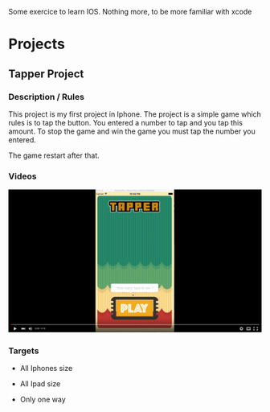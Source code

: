 Some exercice to learn IOS. Nothing more, to be more familiar with xcode


# Projects

## Tapper Project

### Description / Rules
This project is my first project in Iphone. The project is a simple game which rules is to tap the button. You entered a number to tap and you tap this amount.
To stop the game and win the game you must tap the number you entered.

The game restart after that.

### Videos

[![ScreenShot](https://raw.githubusercontent.com/bastienvinh/xcode-iphone-learning-/master/screenshots/Tapper%20Game.png)](https://www.youtube.com/watch?v=x7ycc1dHjZo)

### Targets
* All Iphones size
* All Ipad size

* Only one way




